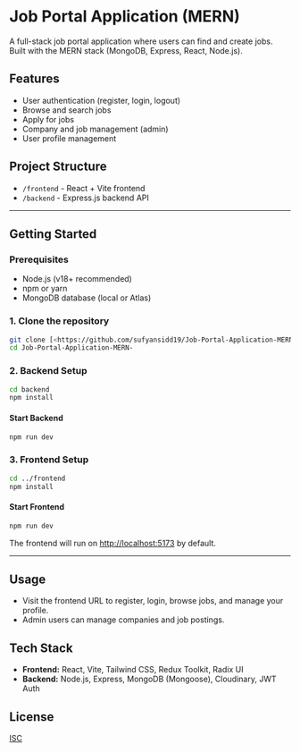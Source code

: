 # Job Portal Application (MERN)

A full-stack job portal application where users can find and create jobs. Built with the MERN stack (MongoDB, Express, React, Node.js).

## Features
- User authentication (register, login, logout)
- Browse and search jobs
- Apply for jobs
- Company and job management (admin)
- User profile management

## Project Structure
- `/frontend` - React + Vite frontend
- `/backend` - Express.js backend API

---

## Getting Started

### Prerequisites
- Node.js (v18+ recommended)
- npm or yarn
- MongoDB database (local or Atlas)

### 1. Clone the repository
```bash
git clone [<https://github.com/sufyansidd19/Job-Portal-Application-MERN-.git>](https://github.com/sufyansidd19/Job-Portal-Application-MERN-.git)
cd Job-Portal-Application-MERN-
```

### 2. Backend Setup
```bash
cd backend
npm install
```

#### Start Backend
```bash
npm run dev
```

### 3. Frontend Setup
```bash
cd ../frontend
npm install
```

#### Start Frontend
```bash
npm run dev
```
The frontend will run on [http://localhost:5173](http://localhost:5173) by default.

---

## Usage
- Visit the frontend URL to register, login, browse jobs, and manage your profile.
- Admin users can manage companies and job postings.

## Tech Stack
- **Frontend:** React, Vite, Tailwind CSS, Redux Toolkit, Radix UI
- **Backend:** Node.js, Express, MongoDB (Mongoose), Cloudinary, JWT Auth

## License
[ISC](LICENSE)
